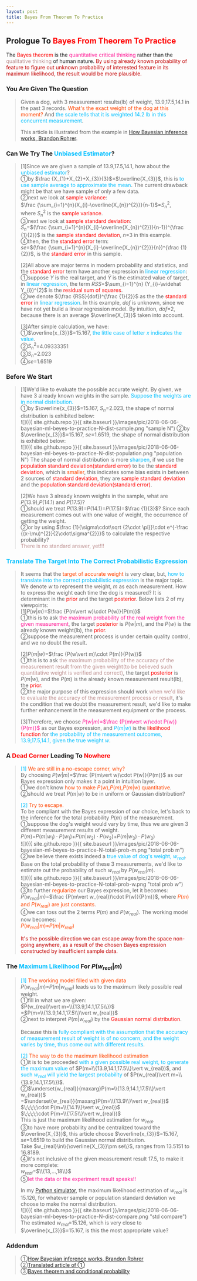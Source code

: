 ```yaml
---
layout: post
title: Bayes From Theorem To Practice
---
```


## Prologue To <font color="Red">Bayes From Theorem To Practice</font>
<p class="message">
The <font color="Red">Bayes theorem</font> is the <font color="DeepPink">quantitative critical thinking</font> rather than the <font color="RosyBrown">qualitative thinking</font> of human nature.  
<font color="#C20000">By using already known probability of feature to figure out unknown probability of interested feature in its maximum likelihood, the result would be more plausible.</font>
</p>

### You Are Given The Question
>Given a dog, with 3 measurement results(lb) of weight, $13.9$,$17.5$,$14.1$ in the past 3 records.  <font color="OrangeRed">What's the exact weight of the dog at this moment?</font>  And <font color="DeepSkyBlue">the scale tells that it is weighted 14.2 lb in this concurrent measurement</font>.  
>
>This article is illustrated from the example in [How Bayesian inference works, Brandon Rohrer](https://www.youtube.com/watch?v=5NMxiOGL39M).  

### Can We Try The <font color="DeepSkyBlue">Unbiased Estimator</font>?
>[1]Since we are given a sample of $13.9$,$17.5$,$14.1$, how about the <font color="DeepSkyBlue">unbiased estimator</font>?  
>&#10112;by $\frac {X_{1}+X_{2}+X_{3}}{3}$=$\overline{X_{3}}$, this is <font color="DeepSkyBlue">to use sample average to approximate the mean</font>.  The current drawback might be that we have sample of only a few data.  
>&#10113;next we look at <font color="Red">sample variance</font>:  
>$\frac {\sum_{i=1}^{n}(X_{i}-\overline{X_{n})^{2}}}{n-1}$=$S_{n}^{2}$,  
>where $S_{n}^{2}$ is the <font color="Red">sample variance</font>.  
>&#10114;next we look at <font color="Red">sample standard deviation</font>:  
>$S_{n}$=$(\frac {\sum_{i=1}^{n}(X_{i}-\overline{X_{n})^{2}}}{n-1})^{\frac {1}{2}}$ is the <font color="Red">sample standard deviation</font>, $n$=$3$ in this example.  
>&#10115;then, the the <font color="Red">standard error</font> term:  
>$se$=$(\frac {\sum_{i=1}^{n}(X_{i}-\overline{X_{n})^{2}}}{n})^{\frac {1}{2}}$, is the <font color="Red">standard error</font> in this sample.  
>
>[2]All above are major terms in modern probability and statistics, and the <font color="Red">standard error</font> term have another expression in <font color="DeepSkyBlue">linear regression</font>:  
>&#10112;suppose $Y$ is the real target, and $\widehat Y$ is the estimated value of target, in <font color="DeepSkyBlue">linear regression</font>, the term $RSS$=$\sum_{i=1}^{n} (Y_{i}-\widehat Y_{i})^{2}$ is the <font color="Red">residual sum of squares</font>.  
>&#10113;we denote $(\frac {RSS}{dof})^{\frac {1}{2}}$ as the the <font color="Red">standard error</font> in <font color="DeepSkyBlue">linear regression</font>.  In this example, $dof$ is unknown, since we have not yet build a linear regression model.  By intuition, $dof$=$2$, because there is an average $\overline{X_{3}}$ taken into account.  
>
>[3]After simple calculation, we have:  
>&#10112;$\overline{x_{3}}$=$15.167$, <font color="DeepSkyBlue">the little case of letter $x$ indicates the value</font>.  
>&#10113;$S_{n}^{2}$=$4.09333351$  
>&#10114;$S_{n}$=$2.023$  
>&#10115;$se$=$1.6519$  

### Before We Start
>[1]We'd like to evaluate the possible accurate weight.  By given, we have 3 already known weights in the sample.  <font color="DeepSkyBlue">Suppose the weights are in normal distribution.</font>  
>&#10112;by $\overline{x_{3}}$=$15.167$, $S_{n}$=$2.023$, the shape of normal distribution is exhibited below:  
![]({{ site.github.repo }}{{ site.baseurl }}/images/pic/2018-06-06-bayesian-ml-beyes-to-practice-N-dist-sample.png "sample N")
>&#10113;by $\overline{x_{3}}$=$15.167$, $se$=$1.6519$, the shape of normal distribution is exhibited below:  
![]({{ site.github.repo }}{{ site.baseurl }}/images/pic/2018-06-06-bayesian-ml-beyes-to-practice-N-dist-population.png "population N")
>The shape of normal distribution is more <font color="DeepSkyBlue">sharpen</font>, if we use the <font color="Red">population standard deviation(standard error)</font> to be the <font color="Red">standard deviation</font>, which is <font color="OrangeRed">smaller</font>, this indicates some bias exists in between 2 sources of <font color="Red">standard deviation</font>, they are <font color="Red">sample standard deviation</font> and the <font color="Red">population standard deviation(standard error)</font>.  
>
>[2]We have 3 already known weights in the sample, what are $P(13.9)$,$P(14.1)$ and $P(17.5)$?  
>&#10112;should we treat $P(13.9)$=$P(14.1)$=$P(17.5)$=$\frac {1}{3}$?  Since each measurement comes out with one value of weight, the occurrence of getting the weight.  
>&#10113;or by using $\frac {1}{\sigma\cdot\sqrt {2\cdot \pi}}\cdot e^{-\frac {(x-\mu)^{2}}{2\cdot\sigma^{2}}}$ to calculate the respective probability?  
><font color="RosyBrown">There is no standard answer, yet!!!</font>  

### <font color="DeepSkyBlue">Translate The Target Into The Correct Probabilistic Expression</font>
>It seems that the <font color="OrangeRed">target of accurate weight</font> is very clear, but, <font color="DeepSkyBlue">how to translate into the correct probabilistic expression</font> is the major topic.  
>We denote $w$ to represent the weight, $m$ as each measurement.  How to express the weight each time the dog is measured?  It is determinant in the <font color="Red">prior</font> and the target <font color="Red">posterior</font>.  Below lists 2 of my viewpoints:  
>[1]$P(w\vert m)$=$\frac {P(m\vert w)\cdot P(w)}{P(m)}$  
>&#10112;this is to ask <font color="DeepPink">the maximum probability of the real weight from the given measurement</font>, the target <font color="Red">posterior</font> is $P(w\vert m)$, and the $P(w)$ is the already known weight(lb), the <font color="Red">prior</font>.  
>&#10113;suppose the measurement process is under certain quality control, and we no doubt the result.  
>
>[2]$P(m\vert w)$=$\frac {P(w\vert m)\cdot P(m)}{P(w)}$  
>&#10112;this is to ask <font color="RosyBrown">the maximum probability of the accuracy of the measurement result from the given weight(to be believed such quantitative weight is verified and correct)</font>, the target <font color="Red">posterior</font> is $P(m\vert w)$, and the $P(m)$ is the already known measurement result(lb), the <font color="Red">prior</font>.  
>&#10113;the major purpose of this expression should work <font color="RosyBrown">when we'd like to evaluate the accuracy of the measurement process or result</font>, it's the condition that we doubt the measurement result, we'd like to make further enhancement in the measurement equipment or the process.  
>
>[3]Therefore, we choose <font color="DeepPink">$P(w\vert m)$=$\frac {P(m\vert w)\cdot P(w)}{P(m)}$</font> as our Bayes expression, and <font color="DeepSkyBlue">$P(m\vert w)$</font> is the <font color="Red">likelihood function</font> for <font color="DeepSkyBlue">the probability of the measurement outcomes, $13.9$,$17.5$,$14.1$, given the true weight $w$</font>.  

### A <font color="Red">Dead Corner</font> Leading To <font color="Red">Nowhere</font>
><font color="DeepSkyBlue">[1]</font>
><font color="OrangeRed">We are still in a no-escape corner, why?</font>  
>By choosing $P(w\vert m)$=$\frac {P(m\vert w)\cdot P(w)}{P(m)}$ as our Bayes expression only makes it a point in intuition layer.  
>&#10112;we don't know <font color="OrangeRed">how to make $P(w)$,$P(m)$,$P(m\vert w)$ quantitative</font>.  
>&#10113;should we treat $P(m\vert w)$ to be in uniform or Gaussian distribution?  
>
><font color="DeepSkyBlue">[2]</font>
><font color="OrangeRed">Try to escape.</font>  
>To be compliant with the Bayes expression of our choice, let's back to the inference for the total probability $P(m)$ of the measurement.  
>&#10112;suppose the dog's weight would vary by time, thus we are given 3 different measurement results of weight.  
>$P(m)$=$P(m\vert w_{1})\cdot P(w_{1})$+$P(m\vert w_{2})\cdot P(w_{2})$+$P(m\vert w_{3})\cdot P(w_{3})$  
![]({{ site.github.repo }}{{ site.baseurl }}/images/pic/2018-06-06-bayesian-ml-beyes-to-practice-N-total-prob-m.png "total prob m")
>&#10113;we believe there exists indeed a <font color="DeepSkyBlue">true value of dog's weight, $w_{real}$</font>.  Base on the total probability of these 3 measurements, we'd like to estimate out the probability of such $w_{real}$ by $P(w_{real}\vert m)$.  
![]({{ site.github.repo }}{{ site.baseurl }}/images/pic/2018-06-06-bayesian-ml-beyes-to-practice-N-total-prob-w.png "total prob w")
>&#10114;to further <font color="OrangeRed">regularize</font> our Bayes expression, let it becomes:  
>$P(w_{real}\vert m)$=$\frac {P(m\vert w_{real})\cdot P(w)}{P(m)}$, where <font color="OrangeRed">$P(m)$ and $P(w_{real})$ are just constants</font>.  
>&#10115;we can toss out the 2 terms $P(m)$ and $P(w_{real})$.  The working model now becomes:  
><font color="OrangeRed">$P(w_{real}\vert m)$=$P(m\vert w_{real})$</font>  
>
><font color="C20000">It's the possible direction we can escape away from the space non-going anywhere, as a result of the chosen Bayes expression constructed by insufficient sample data.</font>  

### The <font color="DeepSkyBlue">Maximum Likelihood</font> For $P(w_{real}\vert m)$
><font color="DeepSkyBlue">[1]</font>
><font color="OrangeRed">The working model filled with given data</font>  
>$P(w_{real}\vert m)$=$P(m\vert w_{real})$ leads us to the maximum likely possible real weight.  
>&#10112;fill in what we are given:  
>$P(w_{real}\vert m=\\{13.9,14.1,17.5\\})$  
>=$P(m=\\{13.9,14.1,17.5\\}\vert w_{real})$  
>&#10113;next to interpret $P(m\vert w_{real})$ by the <font color="Red">Gaussian normal distribution</font>.  
>
>Because this is <font color="DeepSkyBlue">fully compliant with the assumption that the accuracy of measurement result of weight is of no concern, and the weight varies by time, thus come out with different results</font>.  
>
><font color="DeepSkyBlue">[2]</font>
><font color="OrangeRed">The way to do the maximum likelihood estimation</font>  
>&#10112;it is to be proceeded <font color="DeepSkyBlue">with a given possible real weight, to generate the maximum value</font> of $P(m=\\{13.9,14.1,17.5\\}\vert w_{real})$, and <font color="DeepSkyBlue">such $w_{real}$ will yield the largest probability</font> of $P(w_{real}\vert m=\\{13.9,14.1,17.5\\})$.  
>&#10113;$\underset{w_{real}}{maxarg}P(m=\\{13.9,14.1,17.5\\}\vert w_{real})$  
>=$\underset{w_{real}}{maxarg}P(m=\\{13.9\\}\vert w_{real})$  
>$\;\;\;\;\cdot P(m=\\{14.1\\}\vert w_{real})$  
>$\;\;\;\;\cdot P(m=\\{17.5\\}\vert w_{real})$  
>This is just the maximum likelihood estimation for $w_{real}$.  
>&#10114;to have more probability and be centralized toward the $\overline{X_{3}}$, this article choose $\overline{x_{3}}$=$15.167$, $se$=$1.6519$ to build the Gaussian normal distribution.  
>Take $w_{real}\in\\{\overline{X_{3}}\pm se\\}$, ranges from $13.5151$ to $16.8189$.  
>&#10115;it's not inclusive of the given measurement result $17.5$, to make it more complete:  
>$w_{real}$=$\\{13,...,18\\}$  
>&#10116;<font color="DeepPink">let the data or the experiment result speaks!!</font>  
>
>In my [Python simulator](https://mjtsai1974.github.io/DevBlog/template/BayesInferForDogWeightByMLE.py), the maximum likelihood estimation of $w_{real}$ is $15.126$, for whatever sample or population standard deviation we choose to make the normal distribution.  
![]({{ site.github.repo }}{{ site.baseurl }}/images/pic/2018-06-06-bayesian-ml-beyes-to-practice-N-dist-compare.png "std compare")
>The estimated $w_{real}$=$15.126$, which is very close to $\overline{x_{3}}$=$15.167$, is this the most appropriate value?  

### Addendum
>&#10112;[How Bayesian inference works, Brandon Rohrer](https://www.youtube.com/watch?v=5NMxiOGL39M)  
>&#10113;[Translated article of &#10112;](https://brohrer.mcknote.com/zh-Hant/statistics/how_bayesian_inference_works.html)  
>&#10114;[Bayes theorem and conditional probability](https://ccjou.wordpress.com/2016/02/01/%E6%A2%9D%E4%BB%B6%E6%A9%9F%E7%8E%87%E8%88%87%E8%B2%9D%E6%B0%8F%E5%AE%9A%E7%90%86/)  

<!-- Γ -->
<!-- \Omega -->
<!-- \cap intersection -->
<!-- \cup union -->
<!-- \frac{\Gamma(k + n)}{\Gamma(n)} \frac{1}{r^k}  -->
<!-- \mbox{\large$\vert$}\nolimits_0^\infty -->
<!-- \vert_0^\infty -->
<!-- \vert_{0.5}^{\infty} -->
<!-- &prime; ′ -->
<!-- &Prime; ″ -->
<!-- $E\lbrack X\rbrack$ -->
<!-- \widehat X -->
<!-- \overline{X_n} -->
<!-- \underset{w_{real}}{maxarg} -->
<!-- \underset{Succss}P -->
<!-- \frac{{\overline {X_n}}-\mu}{S/\sqrt n} -->
<!-- \lim_{t\rightarrow\infty} -->
<!-- \int_{0}^{a}\lambda\cdot e^{-\lambda\cdot t}\operatorname dt -->

<!-- Notes -->
<!-- <font color="OrangeRed">items, verb, to make it the focus</font> -->
<!-- <font color="Red">KKT</font> -->
<!-- <font color="Red">SMO heuristics</font> -->
<!-- <font color="Red">F</font> distribution -->
<!-- <font color="Red">t</font> distribution -->
<!-- <font color="DeepSkyBlue">suggested item, soft item</font> -->
<!-- <font color="RoyalBlue">old alpha, quiz, example</font> -->
<!-- <font color="Green">new alpha</font> -->

<!-- <font color="#C20000">conclusion, finding, more details</font> -->
<!-- <font color="DeepPink">positive conclusion, finding</font> -->
<!-- <font color="RosyBrown">negative conclusion, finding</font> -->

<!-- <font color="#00ADAD">policy</font> -->
<!-- <font color="#6100A8">full observable</font> -->
<!-- <font color="#FFAC12">partial observable</font> -->
<!-- <font color="#EB00EB">stochastic</font> -->
<!-- <font color="#8400E6">state transition</font> -->
<!-- <font color="#D600D6">discount factor gamma $\gamma$</font> -->
<!-- <font color="#D600D6">$V(S)$</font> -->
<!-- <font color="#9300FF">immediate reward R(S)</font> -->

<!-- ### <font color="RoyalBlue">Example</font>: Illustration By Rainy And Sunny Days In One Week -->
<!-- <font color="RoyalBlue">[Question]</font> -->
<!-- <font color="DeepSkyBlue">[Answer]</font> -->

<!-- 
[1]Given the vehicles pass through a highway toll station is $6$ per minute, what is the probability that no cars within $30$ seconds?
><font color="DeepSkyBlue">[1]</font>
><font color="OrangeRed">Given the vehicles pass through a highway toll station is $6$ per minute, what is the probability that no cars within $30$ seconds?</font>  
-->

<!-- https://www.medcalc.org/manual/gamma_distribution_functions.php -->
<!-- https://www.statlect.com/probability-distributions/student-t-distribution#hid5 -->
<!-- http://www.wiris.com/editor/demo/en/ -->
<!-- http://www.astroml.org/book_figures/chapter3/fig_gaussian_distribution.html -->